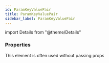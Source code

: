 ```yaml
---
id: ParamKeyValuePair
title: ParamKeyValuePair
sidebar_label: ParamKeyValuePair
---
```


import Details from "@theme/Details"




### Properties

This element is often used without passing props

